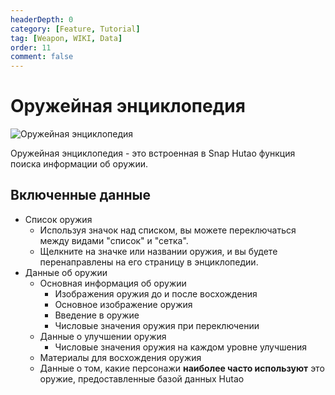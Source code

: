 ```yaml
---
headerDepth: 0
category: [Feature, Tutorial]
tag: [Weapon, WIKI, Data]
order: 11
comment: false
---
```


# Оружейная энциклопедия

![Оружейная энциклопедия](https://img.alicdn.com/imgextra/i4/1797064093/O1CN01dj5xBC1g6dyEKqaPQ_!!1797064093.png_.webp)

Оружейная энциклопедия - это встроенная в Snap Hutao функция поиска информации об оружии.

## Включенные данные

- Список оружия
  - Используя значок над списком, вы можете переключаться между видами "список" и "сетка".
  - Щелкните на значке или названии оружия, и вы будете перенаправлены на его страницу в энциклопедии.
- Данные об оружии
  - Основная информация об оружии
    - Изображения оружия до и после восхождения
    - Основное изображение оружия
    - Введение в оружие
    - Числовые значения оружия при переключении
  - Данные о улучшении оружия
    - Числовые значения оружия на каждом уровне улучшения
  - Материалы для восхождения оружия
  - Данные о том, какие персонажи **наиболее часто используют** это оружие, предоставленные базой данных Hutao
